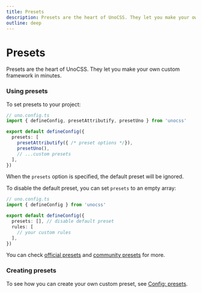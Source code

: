 ```yaml
---
title: Presets
description: Presets are the heart of UnoCSS. They let you make your own custom framework in minutes.
outline: deep
---
```


# Presets

Presets are the heart of UnoCSS. They let you make your own custom framework in minutes.

### Using presets

To set presets to your project:

```ts
// uno.config.ts
import { defineConfig, presetAttributify, presetUno } from 'unocss'

export default defineConfig({
  presets: [
    presetAttributify({ /* preset options */}),
    presetUno(),
    // ...custom presets
  ],
})
```

When the `presets` option is specified, the default preset will be ignored.

To disable the default preset, you can set `presets` to an empty array:

```ts
// uno.config.ts
import { defineConfig } from 'unocss'

export default defineConfig({
  presets: [], // disable default preset
  rules: [
    // your custom rules
  ],
})
```

You can check [official presets](/presets/) and [community presets](/presets/community) for more. 

### Creating presets

To see how you can create your own custom preset, see [Config: presets](/config/presets).
